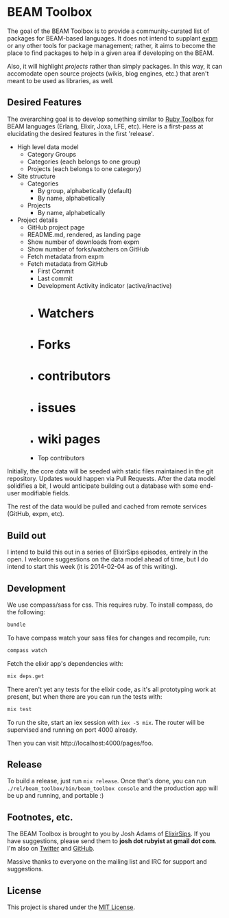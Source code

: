 # BEAM Toolbox

The goal of the BEAM Toolbox is to provide a community-curated list of packages
for BEAM-based languages.  It does not intend to supplant [expm](http://expm.co)
or any other tools for package management; rather, it aims to become the place
to find packages to help in a given area if developing on the BEAM.

Also, it will highlight *projects* rather than simply packages.  In this way, it
can accomodate open source projects (wikis, blog engines, etc.) that aren't
meant to be used as libraries, as well.

## Desired Features

The overarching goal is to develop something similar to [Ruby
Toolbox](http://ruby-toolbox.com) for BEAM languages (Erlang, Elixir, Joxa, LFE,
etc).  Here is a first-pass at elucidating the desired features in the first
'release'.

- High level data model
  - Category Groups
  - Categories (each belongs to one group)
  - Projects (each belongs to one category)
- Site structure
  - Categories
    - By group, alphabetically (default)
    - By name, alphabetically
  - Projects
    - By name, alphabetically
- Project details
  - GitHub project page
  - README.md, rendered, as landing page
  - Show number of downloads from expm
  - Show number of forks/watchers on GitHub
  - Fetch metadata from expm
  - Fetch metadata from GitHub
    - First Commit
    - Last commit
    - Development Activity indicator (active/inactive)
    - # Watchers
    - # Forks
    - # contributors
    - # issues
    - # wiki pages
    - Top contributors

Initially, the core data will be seeded with static files maintained in the git
repository.  Updates would happen via Pull Requests.  After the data model
solidifies a bit, I would anticipate building out a database with some end-user
modifiable fields.

The rest of the data would be pulled and cached from remote services (GitHub,
expm, etc).

## Build out

I intend to build this out in a series of ElixirSips episodes, entirely in the
open.  I welcome suggestions on the data model ahead of time, but I do intend to
start this week (it is 2014-02-04 as of this writing).

## Development

We use compass/sass for css.  This requires ruby.  To install compass, do the
following:

```sh
bundle
```

To have compass watch your sass files for changes and recompile, run:

```sh
compass watch
```

Fetch the elixir app's dependencies with:

```sh
mix deps.get
```

There aren't yet any tests for the elixir code, as it's all prototyping work at
present, but when there are you can run the tests with:

```sh
mix test
```

To run the site, start an iex session with `iex -S mix`.  The router will be
supervised and running on port 4000 already.

Then you can visit http://localhost:4000/pages/foo.

## Release

To build a release, just run `mix release`.  Once that's done, you can run
`./rel/beam_toolbox/bin/beam_toolbox console` and the production app will be up
and running, and portable :)

## Footnotes, etc.

The BEAM Toolbox is brought to you by Josh Adams of
[ElixirSips](http://www.elixirsips.com).  If you have suggestions, please send
them to **josh dot rubyist at gmail dot com**.  I'm also on
[Twitter](http://twitter.com/knewter) and [GitHub](http://github.com/knewter).

Massive thanks to everyone on the mailing list and IRC for support and
suggestions.

## License

This project is shared under the [MIT License](/LICENSE).
